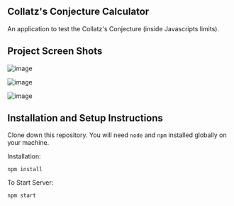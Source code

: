 ## Collatz's Conjecture Calculator

An application to test the Collatz's Conjecture (inside Javascripts limits).

## Project Screen Shots

![image](https://user-images.githubusercontent.com/69370931/174671731-26dc07c4-fb50-4f1b-9fc1-a6fc5da18d3d.png)

![image](https://user-images.githubusercontent.com/69370931/174671790-6621d4b5-0f78-4bea-b7f6-d41932ebe991.png)

![image](https://user-images.githubusercontent.com/69370931/174671824-f1d451be-b978-4141-9dd9-c150df62f26d.png)

## Installation and Setup Instructions

Clone down this repository. You will need `node` and `npm` installed globally on your machine.  

Installation:

`npm install`  

To Start Server:

`npm start`  

